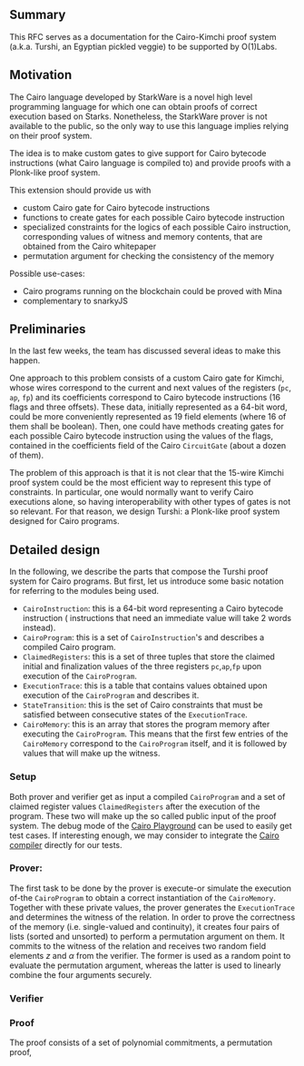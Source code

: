 ## Summary
[summary]: #summary

This RFC serves as a documentation for the Cairo-Kimchi proof system (a.k.a. Turshi, an Egyptian pickled veggie) to be
supported by O(1)Labs.


## Motivation
[motivation]: #motivation

The Cairo language developed by StarkWare is a novel high level programming
language for which one can obtain proofs of correct execution based on Starks.
Nonetheless, the StarkWare prover is not available to the public, so the only
way to use this language implies relying on their proof system. 

The idea is to make custom gates to give support for Cairo bytecode instructions (what
Cairo language is compiled to) and provide proofs with a Plonk-like proof system.

This extension should provide us with
* custom Cairo gate for Cairo bytecode instructions
* functions to create gates for each possible Cairo bytecode instruction
* specialized constraints for the logics of each possible Cairo instruction,
  corresponding values of witness and memory contents, that are obtained from the Cairo whitepaper
* permutation argument for checking the consistency of the memory

Possible use-cases:
* Cairo programs running on the blockchain could be proved with Mina
* complementary to snarkyJS

## Preliminaries 
[preliminaries]: #preliminaries
In the last few weeks, the team has discussed several ideas to make this happen. 

One approach to this problem consists of a custom Cairo gate for Kimchi, whose wires correspond to the current and next values of the registers (`pc`, `ap`, `fp`) and its coefficients correspond to Cairo bytecode instructions (16 flags and three offsets). These data, initially represented as a 64-bit word, could be more conveniently represented as 19 field elements (where 16 of them shall be boolean). Then, one could have methods creating gates for each possible Cairo bytecode instruction using the values of the flags, contained in the coefficients field of the Cairo `CircuitGate` (about a dozen of them). 

The problem of this approach is that it is not clear that the 15-wire Kimchi proof system could be the most efficient way to represent this type of constraints. In particular, one would normally want to verify Cairo executions alone, so having interoperability with other types of gates is not so relevant. For that reason, we design Turshi: a Plonk-like proof system designed for Cairo programs.

## Detailed design
[detailed-design]: #detailed-design
In the following, we describe the parts that compose the Turshi proof system for Cairo programs. But first, let us introduce some basic notation for referring to the modules being used.
* `CairoInstruction`: this is a 64-bit word representing a Cairo bytecode instruction ( instructions that need an immediate value will take 2 words instead). 
* `CairoProgram`: this is a set of `CairoInstruction`'s and describes a compiled Cairo program.
* `ClaimedRegisters`: this is a set of three tuples that store the claimed initial and finalization values of the three registers `pc`,`ap`,`fp` upon execution of the `CairoProgram`.
* `ExecutionTrace`: this is a table that contains values obtained upon execution of the `CairoProgram` and describes it. 
* `StateTransition`: this is the set of Cairo constraints that must be satisfied between consecutive states of the `ExecutionTrace`. 
* `CairoMemory`: this is an array that stores the program memory after executing the `CairoProgram`. This means that the first few entries of the `CairoMemory` correspond to the `CairoProgram` itself, and it is followed by values that will make up the witness.

### Setup
Both prover and verifier get as input a compiled `CairoProgram` and a set of claimed register values `ClaimedRegisters` after the execution of the program. These two will make up the so called public input of the proof system. The debug mode of the [Cairo Playground](https://www.cairo-lang.org/playground/) can be used to easily get test cases. If interesting enough, we may consider to integrate the [Cairo compiler](https://github.com/starkware-libs/cairo-lang/tree/master/src/starkware/cairo/lang/compiler) directly for our tests.

### Prover: 
The first task to be done by the prover is execute-or simulate the execution of-the `CairoProgram` to obtain a correct instantiation of the `CairoMemory`. Together with these private values, the prover generates the `ExecutionTrace` and determines the witness of the relation. In order to prove the correctness of the memory (i.e. single-valued and continuity), it creates four pairs of lists (sorted and unsorted) to perform a permutation argument on them. It commits to the witness of the relation and receives two random field elements $z$ and $\alpha$ from the verifier. The former is used as a random point to evaluate the permutation argument, whereas the latter is used to linearly combine the four arguments securely. 

### Verifier

### Proof
The proof consists of a set of polynomial commitments, a permutation proof, 
